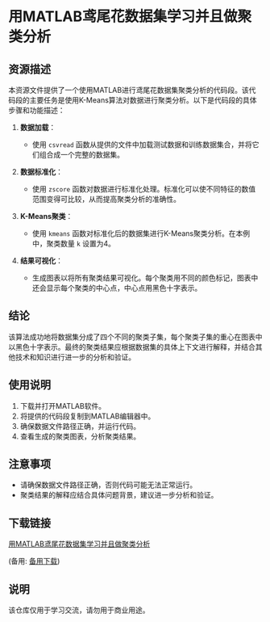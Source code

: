# 用MATLAB鸢尾花数据集学习并且做聚类分析

## 资源描述

本资源文件提供了一个使用MATLAB进行鸢尾花数据集聚类分析的代码段。该代码段的主要任务是使用K-Means算法对数据进行聚类分析。以下是代码段的具体步骤和功能描述：

1. **数据加载**：
   - 使用 `csvread` 函数从提供的文件中加载测试数据和训练数据集合，并将它们组合成一个完整的数据集。

2. **数据标准化**：
   - 使用 `zscore` 函数对数据进行标准化处理。标准化可以使不同特征的数值范围变得可比较，从而提高聚类分析的准确性。

3. **K-Means聚类**：
   - 使用 `kmeans` 函数对标准化后的数据集进行K-Means聚类分析。在本例中，聚类数量 `k` 设置为4。

4. **结果可视化**：
   - 生成图表以将所有聚类结果可视化。每个聚类用不同的颜色标记，图表中还会显示每个聚类的中心点，中心点用黑色十字表示。

## 结论

该算法成功地将数据集分成了四个不同的聚类子集，每个聚类子集的重心在图表中以黑色十字表示。最终的聚类结果应根据数据集的具体上下文进行解释，并结合其他技术和知识进行进一步的分析和验证。

## 使用说明

1. 下载并打开MATLAB软件。
2. 将提供的代码段复制到MATLAB编辑器中。
3. 确保数据文件路径正确，并运行代码。
4. 查看生成的聚类图表，分析聚类结果。

## 注意事项

- 请确保数据文件路径正确，否则代码可能无法正常运行。
- 聚类结果的解释应结合具体问题背景，建议进一步分析和验证。

## 下载链接
[用MATLAB鸢尾花数据集学习并且做聚类分析](https://pan.quark.cn/s/2a9c498e0091) 

(备用: [备用下载](https://pan.baidu.com/s/1MjhA3W_tEAZKo9ZW7iAsUQ?pwd=1234))

## 说明

该仓库仅用于学习交流，请勿用于商业用途。
